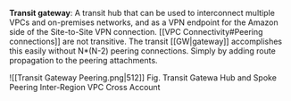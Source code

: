**Transit gateway**:
A transit hub that can be used to interconnect multiple VPCs and on-premises networks, and as a VPN endpoint for the Amazon side of the Site-to-Site VPN connection.
[[VPC Connectivity#Peering connections]] are not transitive. The transit [[GW|gateway]] accomplishes this easily without N*(N-2) peering connections. Simply by adding route propagation to the peering attachments.

![[Transit Gateway Peering.png|512]]
Fig. Transit Gatewa Hub and Spoke Peering Inter-Region VPC Cross Account